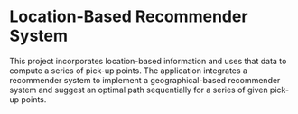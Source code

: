 # Location-Based Recommender System
This project incorporates location-based information and uses that data to compute a series of pick-up points. The application integrates a recommender system to implement a geographical-based recommender system and suggest an optimal path sequentially for a series of given pick-up points. 
